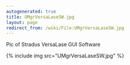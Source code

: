 ```yaml
---
autogenerated: true
title: UMgrVersaLaseSW.jpg
layout: page
redirect_from: /wiki/File:UMgrVersaLaseSW.jpg
---
```


Pic of Stradus VersaLase GUI Software

{% include img src="UMgrVersaLaseSW.jpg" %}
